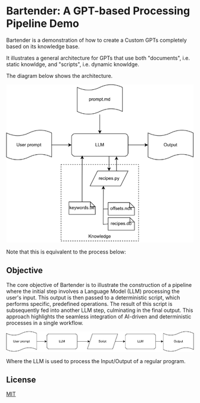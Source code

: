 
# Bartender: A GPT-based Processing Pipeline Demo

Bartender is a demonstration of how to create a Custom GPTs completely based on its knowledge base.

It illustrates a general architecture for GPTs that use both "documents", i.e. static knowldge, and "scripts", i.e. dynamic knowldge.

The diagram below shows the architecture.

![Architecture Overview Placeholder](https://raw.githubusercontent.com/rdentato/bartender/main/imgs/SimpleGPTs_arch.png)

Note that this is equivalent to the process below:

## Objective

The core objective of Bartender is to illustrate the construction of a pipeline where the initial step involves a Language Model (LLM) processing the user's input. This output is then passed to a deterministic script, which performs specific, predefined operations. The result of this script is subsequently fed into another LLM step, culminating in the final output. This approach highlights the seamless integration of AI-driven and deterministic processes in a single workflow.

![Process flow](https://raw.githubusercontent.com/rdentato/bartender/main/imgs/SimpleGPT_flow.png)

Where the LLM is used to process the Input/Output of a regular program.

## License

[MIT](LICENSE.txt)

